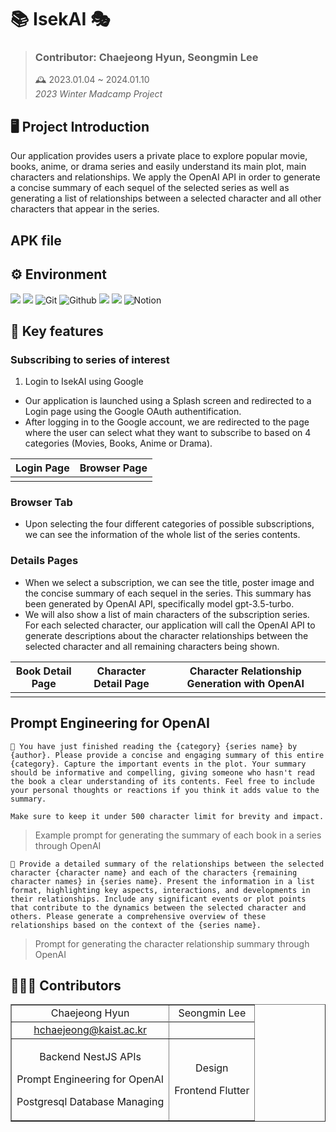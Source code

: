 # 📚 IsekAI 🎭
> ### Contributor: Chaejeong Hyun, Seongmin Lee
> 🕰️ 2023.01.04 ~ 2024.01.10 <br />
*2023 Winter Madcamp Project* <br/>

## 🖥 Project Introduction
Our application provides users a private place to explore popular movie, books, anime, or drama series and easily understand its main plot, main characters and relationships. We apply the OpenAI API in order to generate a concise summary of each sequel of the selected series as well as generating a list of relationships between a selected character and all other characters that appear in the series. 

##  APK file

## ⚙️ Environment
<img src="https://img.shields.io/badge/Flutter-02569B?style=for-the-badge&logo=flutter&logoColor=white"/> <img src="https://img.shields.io/badge/Nest.js-339933?style=for-the-badge&logo=Nest.js&logoColor=white"/> ![Git](https://img.shields.io/badge/Git-F05032?style=for-the-badge&logo=Git&logoColor=white) ![Github](https://img.shields.io/badge/Github-181717?style=for-the-badge&logo=Github&logoColor=white) <img src="https://img.shields.io/badge/PostgreSQL-4479A1?style=for-the-badge&logo=PostgreSQL&logoColor=white"/> <img src="https://img.shields.io/badge/Visual Studio Code-007ACC?style=for-the-badge&logo=Visual Studio Code&logoColor=white"/> ![Notion](https://img.shields.io/badge/Notion-808080?style=for-the-badge&logo=Notion&logoColor=white)

## 📌 Key features
### Subscribing to series of interest
1. Login to IsekAI using Google
  - Our application is launched using a Splash screen and redirected to a Login page using the Google OAuth authentification.
  - After logging in to the Google account, we are redirected to the page where the user can select what they want to subscribe to based on 4 categories (Movies, Books, Anime or Drama).

|Login Page|Browser Page|
|------|----|
|||

### Browser Tab
  - Upon selecting the four different categories of possible subscriptions, we can see the information of the whole list of the series contents.

### Details Pages
  - When we select a subscription, we can see the title, poster image and the concise summary of each sequel in the series. This summary has been generated by OpenAI API, specifically model gpt-3.5-turbo.
  - We will also show a list of main characters of the subscription series. For each selected character, our application will call the OpenAI API to generate descriptions about the character relationships between the selected character and all remaining characters being shown.

|Book Detail Page|Character Detail Page|Character Relationship Generation with OpenAI|
|------|----|------|
||||


## Prompt Engineering for OpenAI
~~~
📖 You have just finished reading the {category} {series name} by {author}. Please provide a concise and engaging summary of this entire {category}. Capture the important events in the plot. Your summary should be informative and compelling, giving someone who hasn't read the book a clear understanding of its contents. Feel free to include your personal thoughts or reactions if you think it adds value to the summary.

Make sure to keep it under 500 character limit for brevity and impact.
~~~
> Example prompt for generating the summary of each book in a series through OpenAI

~~~
👯 Provide a detailed summary of the relationships between the selected character {character name} and each of the characters {remaining character names} in {series name}. Present the information in a list format, highlighting key aspects, interactions, and developments in their relationships. Include any significant events or plot points that contribute to the dynamics between the selected character and others. Please generate a comprehensive overview of these relationships based on the context of the {series name}.
~~~
>Prompt for generating the character relationship summary through OpenAI


## 🧑‍🤝‍🧑 Contributors
  <table border="" cellspacing="0" cellpadding="0" width="100%">
  <tr width="100%">
  <td align="center">Chaejeong Hyun</a></td>
  <td align="center">Seongmin Lee</a></td>
  </tr>
  <tr>
</tr>
  <tr width="100%">
  <td  align="center"><a href="mailto:hchaejeong@kaist.ac.kr">hchaejeong@kaist.ac.kr</a></td>
  <td  align="center"><a href="mailto:.ac.kr"></a></td>
     </tr>
      <tr width="100%">
       <td  align="center"><p>Backend NestJS APIs</p><p>Prompt Engineering for OpenAI</p><p>Postgresql Database Managing</p></td>
       <td  align="center"><p>Design</p><p>Frontend Flutter</p></td>
     </tr>
  </table>
